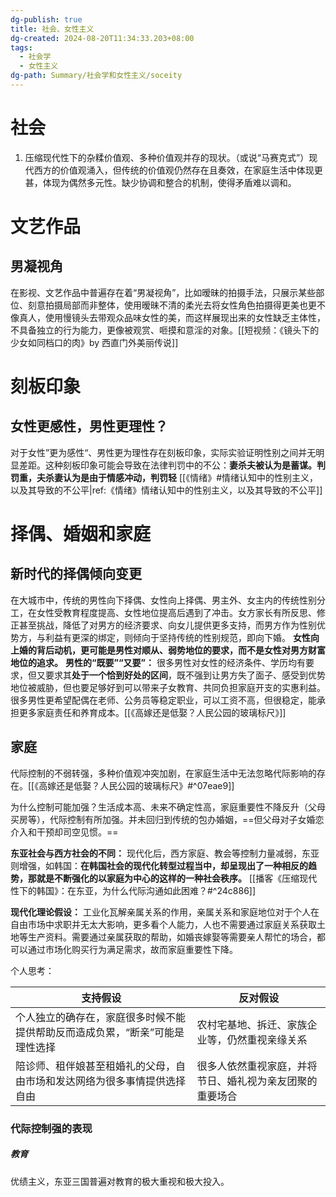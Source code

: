 ```yaml
---
dg-publish: true
title: 社会、女性主义
dg-created: 2024-08-20T11:34:33.203+08:00
tags:
  - 社会学
  - 女性主义
dg-path: Summary/社会学和女性主义/soceity
---
```



# 社会

1. 压缩现代性下的杂糅价值观、多种价值观并存的现状。（或说“马赛克式”）现代西方的价值观涌入，但传统的价值观仍然存在且奏效，在家庭生活中体现更甚，体现为偶然多元性。缺少协调和整合的机制，使得矛盾难以调和。



# 文艺作品


## 男凝视角

在影视、文艺作品中普遍存在着“男凝视角”，比如暧昧的拍摄手法，只展示某些部位、刻意拍摄局部而非整体，使用暧昧不清的柔光去将女性角色拍摄得更美也更不像真人，使用慢镜头去带观众品味女性的美，而这样展现出来的女性缺乏主体性，不具备独立的行为能力，更像被观赏、咂摸和意淫的对象。[[短视频：《镜头下的少女如同档口的肉》by 西直门外美丽传说]]

# 刻板印象

## 女性更感性，男性更理性？

对于女性”更为感性“、男性更为理性存在刻板印象，实际实验证明性别之间并无明显差距。这种刻板印象可能会导致在法律判罚中的不公：**妻杀夫被认为是蓄谋。判罚重，夫杀妻认为是由于情感冲动，判罚轻**
[[《情绪》#情绪认知中的性别主义，以及其导致的不公平|ref:《情绪》情绪认知中的性别主义，以及其导致的不公平]]

# 择偶、婚姻和家庭

## 新时代的择偶倾向变更

在大城市中，传统的男性向下择偶、女性向上择偶、男主外、女主内的传统性别分工，在女性受教育程度提高、女性地位提高后遇到了冲击。女方家长有所反思、修正甚至挑战，降低了对男方的经济要求、向女儿提供更多支持，而男方作为性别优势方，与利益有更深的绑定，则倾向于坚持传统的性别规范，即向下婚。
**女性向上婚的背后动机，更可能是男性对顺从、弱势地位的要求，而不是女性对男方财富地位的追求。**
**男性的“既要”“又要”：**
很多男性对女性的经济条件、学历均有要求，但又要求其**处于一个恰到好处的区间**，既不强到让男方失了面子、感受到优势地位被威胁，但也要足够好到可以带来子女教育、共同负担家庭开支的实惠利益。很多男性更希望配偶在老师、公务员等稳定职业，可以工资不高，但很稳定，能承担更多家庭责任和养育成本。[[《高嫁还是低娶？人民公园的玻璃标尺》]]



## 家庭

代际控制的不弱转强，多种价值观冲突加剧，在家庭生活中无法忽略代际影响的存在。[[《高嫁还是低娶？人民公园的玻璃标尺》#^07eae9]]

为什么控制可能加强？生活成本高、未来不确定性高，家庭重要性不降反升（父母买房等），代际控制有所加强。并未回归到传统的包办婚姻，==但父母对子女婚恋介入和干预却司空见惯。==

**东亚社会与西方社会的不同：**
现代化后，西方家庭、教会等控制力量减弱，东亚则增强，如韩国：**在韩国社会的现代化转型过程当中，却呈现出了一种相反的趋势，那就是不断强化的以家庭为中心的这样的一种社会秩序。** [[播客《压缩现代性下的韩国》：在东亚，为什么代际沟通如此困难？#^24c886]]

**现代化理论假设：**
工业化瓦解亲属关系的作用，亲属关系和家庭地位对于个人在自由市场中求职并无太大影响，更多看个人能力，人也不需要通过家庭关系获取土地等生产资料。需要通过亲属获取的帮助，如婚丧嫁娶等需要亲人帮忙的场合，都可以通过市场化购买行为满足需求，故而家庭重要性下降。

个人思考：

| 支持假设                                    | 反对假设                         |
| --------------------------------------- | ---------------------------- |
| 个人独立的确存在，家庭很多时候不能提供帮助反而造成负累，“断亲”可能是理性选择 | 农村宅基地、拆迁、家族企业等，仍然重视亲缘关系      |
| 陪诊师、租伴娘甚至租婚礼的父母，自由市场和发达网络为很多事情提供选择自由    | 很多人依然重视家庭，并将节日、婚礼视为亲友团聚的重要场合 |

### 代际控制强的表现

##### 教育

优绩主义，东亚三国普遍对教育的极大重视和极大投入。